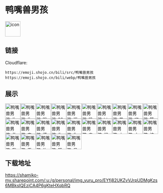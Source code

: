 # 鸭嘴兽男孩
<img src="https://emoji.shojo.cn/bili/src/鸭嘴兽男孩/icon.png" width="50" height="50" alt="icon">

## 链接
Cloudflare:
```
https://emoji.shojo.cn/bili/src/鸭嘴兽男孩
https://emoji.shojo.cn/bili/webp/鸭嘴兽男孩
```
## 展示
<img src="https://emoji.shojo.cn/bili/src/鸭嘴兽男孩/鸭嘴兽男孩-生气.png" width="50" height="50" alt="鸭嘴兽男孩-生气"><img src="https://emoji.shojo.cn/bili/src/鸭嘴兽男孩/鸭嘴兽男孩-生日快乐.png" width="50" height="50" alt="鸭嘴兽男孩-生日快乐"><img src="https://emoji.shojo.cn/bili/src/鸭嘴兽男孩/鸭嘴兽男孩-踢你.png" width="50" height="50" alt="鸭嘴兽男孩-踢你"><img src="https://emoji.shojo.cn/bili/src/鸭嘴兽男孩/鸭嘴兽男孩-99分.png" width="50" height="50" alt="鸭嘴兽男孩-99分"><img src="https://emoji.shojo.cn/bili/src/鸭嘴兽男孩/鸭嘴兽男孩-惬意.png" width="50" height="50" alt="鸭嘴兽男孩-惬意"><img src="https://emoji.shojo.cn/bili/src/鸭嘴兽男孩/鸭嘴兽男孩-跪求.png" width="50" height="50" alt="鸭嘴兽男孩-跪求"><img src="https://emoji.shojo.cn/bili/src/鸭嘴兽男孩/鸭嘴兽男孩-hi.png" width="50" height="50" alt="鸭嘴兽男孩-hi"><img src="https://emoji.shojo.cn/bili/src/鸭嘴兽男孩/鸭嘴兽男孩-暴脾气.png" width="50" height="50" alt="鸭嘴兽男孩-暴脾气"><img src="https://emoji.shojo.cn/bili/src/鸭嘴兽男孩/鸭嘴兽男孩-吃瓜.png" width="50" height="50" alt="鸭嘴兽男孩-吃瓜"><img src="https://emoji.shojo.cn/bili/src/鸭嘴兽男孩/鸭嘴兽男孩-等.png" width="50" height="50" alt="鸭嘴兽男孩-等"><img src="https://emoji.shojo.cn/bili/src/鸭嘴兽男孩/鸭嘴兽男孩-救我.png" width="50" height="50" alt="鸭嘴兽男孩-救我"><img src="https://emoji.shojo.cn/bili/src/鸭嘴兽男孩/鸭嘴兽男孩-来啦.png" width="50" height="50" alt="鸭嘴兽男孩-来啦"><img src="https://emoji.shojo.cn/bili/src/鸭嘴兽男孩/鸭嘴兽男孩-摸鱼.png" width="50" height="50" alt="鸭嘴兽男孩-摸鱼"><img src="https://emoji.shojo.cn/bili/src/鸭嘴兽男孩/鸭嘴兽男孩-你过来.png" width="50" height="50" alt="鸭嘴兽男孩-你过来"><img src="https://emoji.shojo.cn/bili/src/鸭嘴兽男孩/鸭嘴兽男孩-你想干嘛.png" width="50" height="50" alt="鸭嘴兽男孩-你想干嘛"><img src="https://emoji.shojo.cn/bili/src/鸭嘴兽男孩/鸭嘴兽男孩-亲亲.png" width="50" height="50" alt="鸭嘴兽男孩-亲亲"><img src="https://emoji.shojo.cn/bili/src/鸭嘴兽男孩/鸭嘴兽男孩-闪亮登场.png" width="50" height="50" alt="鸭嘴兽男孩-闪亮登场"><img src="https://emoji.shojo.cn/bili/src/鸭嘴兽男孩/鸭嘴兽男孩-上天.png" width="50" height="50" alt="鸭嘴兽男孩-上天"><img src="https://emoji.shojo.cn/bili/src/鸭嘴兽男孩/鸭嘴兽男孩-土豪.png" width="50" height="50" alt="鸭嘴兽男孩-土豪"><img src="https://emoji.shojo.cn/bili/src/鸭嘴兽男孩/鸭嘴兽男孩-挖鼻孔.png" width="50" height="50" alt="鸭嘴兽男孩-挖鼻孔"><img src="https://emoji.shojo.cn/bili/src/鸭嘴兽男孩/鸭嘴兽男孩-我在这里.png" width="50" height="50" alt="鸭嘴兽男孩-我在这里"><img src="https://emoji.shojo.cn/bili/src/鸭嘴兽男孩/鸭嘴兽男孩-无聊.png" width="50" height="50" alt="鸭嘴兽男孩-无聊"><img src="https://emoji.shojo.cn/bili/src/鸭嘴兽男孩/鸭嘴兽男孩-约吗.png" width="50" height="50" alt="鸭嘴兽男孩-约吗"><img src="https://emoji.shojo.cn/bili/src/鸭嘴兽男孩/鸭嘴兽男孩-赞.png" width="50" height="50" alt="鸭嘴兽男孩-赞"><img src="https://emoji.shojo.cn/bili/src/鸭嘴兽男孩/鸭嘴兽男孩-呆滞.png" width="50" height="50" alt="鸭嘴兽男孩-呆滞">

## 下载地址

https://shamiko-my.sharepoint.com/:u:/g/personal/img_yuru_pro/EYfj82UKZvVJrpUDMgKzs6MBksIQEzjCA4P6gKteHXqbRQ